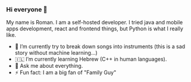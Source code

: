 ### Hi everyone 👋

My name is Roman. I am a self-hosted developer. I tried java and mobile apps development, react and frontend things, but Python is what I really like.

- :musical_note: I’m currently try to break down songs into instruments (this is a sad story without machine learning...)
- :israel: I’m currently learning Hebrew (C++ in human languages).
- 💬 Ask me about everything.
- ⚡ Fun fact: I am a big fan of "Family Guy"
